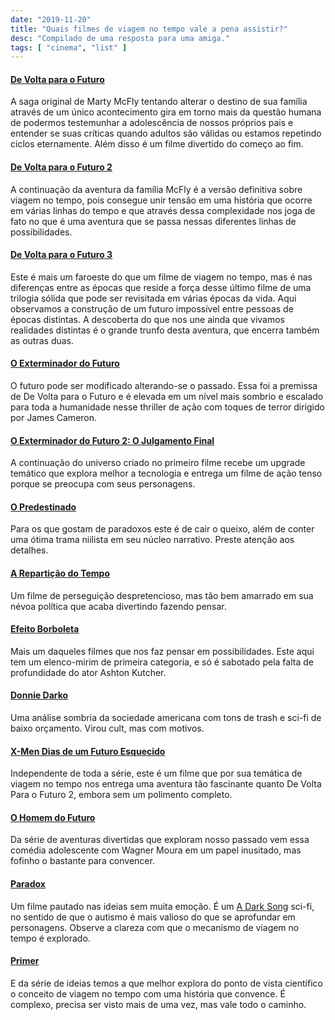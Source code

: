 ```yaml
---
date: "2019-11-20"
title: "Quais filmes de viagem no tempo vale a pena assistir?"
desc: "Compilado de uma resposta para uma amiga."
tags: [ "cinema", "list" ]
---
```

#### [De Volta para o Futuro](/de-volta-para-o-futuro)

A saga original de Marty McFly tentando alterar o destino de sua família através de um único acontecimento gira em torno mais da questão humana de podermos testemunhar a adolescência de nossos próprios pais e entender se suas críticas quando adultos são válidas ou estamos repetindo ciclos eternamente. Além disso é um filme divertido do começo ao fim.

#### [De Volta para o Futuro 2](/de-volta-para-o-futuro-parte-ii)

A continuação da aventura da família McFly é a versão definitiva sobre viagem no tempo, pois consegue unir tensão em uma história que ocorre em várias linhas do tempo e que através dessa complexidade nos joga de fato no que é uma aventura que se passa nessas diferentes linhas de possibilidades.

#### [De Volta para o Futuro 3](/de-volta-para-o-futuro-parte-iii)

Este é mais um faroeste do que um filme de viagem no tempo, mas é nas diferenças entre as épocas que reside a força desse último filme de uma trilogia sólida que pode ser revisitada em várias épocas da vida. Aqui observamos a construção de um futuro impossível entre pessoas de épocas distintas. A descoberta do que nos une ainda que vivamos realidades distintas é o grande trunfo desta aventura, que encerra também as outras duas.

#### [O Exterminador do Futuro](/o-exterminador-do-futuro)

O futuro pode ser modificado alterando-se o passado. Essa foi a premissa de De Volta para o Futuro e é elevada em um nível mais sombrio e escalado para toda a humanidade nesse thriller de ação com toques de terror dirigido por James Cameron.

#### [O Exterminador do Futuro 2: O Julgamento Final](/o-exterminador-do-futuro-2-o-julgamento-final)

A continuação do universo criado no primeiro filme recebe um upgrade temático que explora melhor a tecnologia e entrega um filme de ação tenso porque se preocupa com seus personagens.

#### [O Predestinado](/o-predestinado)

Para os que gostam de paradoxos este é de cair o queixo, além de conter uma ótima trama niilista em seu núcleo narrativo. Preste atenção aos detalhes.

#### [A Repartição do Tempo](/a-reparticao-do-tempo)

Um filme de perseguição despretencioso, mas tão bem amarrado em sua névoa política que acaba divertindo fazendo pensar.

#### [Efeito Borboleta](/efeito-borboleta)

Mais um daqueles filmes que nos faz pensar em possibilidades. Este aqui tem um elenco-mirim de primeira categoria, e só é sabotado pela falta de profundidade do ator Ashton Kutcher.

#### [Donnie Darko](/donnie-darko)

Uma análise sombria da sociedade americana com tons de trash e sci-fi de baixo orçamento. Virou cult, mas com motivos.

#### [X-Men Dias de um Futuro Esquecido](/x-men-dias-de-um-futuro-esquecido)

Independente de toda a série, este é um filme que por sua temática de viagem no tempo nos entrega uma aventura tão fascinante quanto De Volta Para o Futuro 2, embora sem um polimento completo.

#### [O Homem do Futuro](/o-homem-do-futuro)

Da série de aventuras divertidas que exploram nosso passado vem essa comédia adolescente com Wagner Moura em um papel inusitado, mas fofinho o bastante para convencer.

#### [Paradox](/paradox)

Um filme pautado nas ideias sem muita emoção. É um [A Dark Song](/a-dark-song) sci-fi, no sentido de que o autismo é mais valioso do que se aprofundar em personagens. Observe a clareza com que o mecanismo de viagem no tempo é explorado.

#### [Primer](/primer)

E da série de ideias temos a que melhor explora do ponto de vista científico o conceito de viagem no tempo com uma história que convence. É complexo, precisa ser visto mais de uma vez, mas vale todo o caminho.
